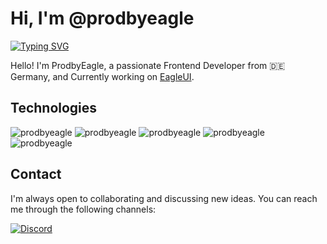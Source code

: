 # Hi, I'm @prodbyeagle

[![Typing SVG](https://readme-typing-svg.demolab.com?font=Geist+Mono+Medium&pause=1000&color=C488FF&multiline=true&random=false&width=435&lines=HELLO+STRANGER)](https://prodbyeagle.vercel.app#socials)

Hello! I'm ProdbyEagle, a passionate Frontend Developer from :de: Germany, and Currently working on [EagleUI](https://github.com/prodbyeagle/eagleui).

## Technologies

![prodbyeagle](https://badges.penpow.dev/badges/built-with/javascript/compact-minimal.avif)
![prodbyeagle](https://badges.penpow.dev/badges/built-with/react/compact-minimal.avif)
![prodbyeagle](https://badges.penpow.dev/badges/built-with/typescript/compact-minimal.webp)
![prodbyeagle](https://badges.penpow.dev/badges/built-with/tailwindcss/compact-minimal.webp)
![prodbyeagle](https://badges.penpow.dev/badges/built-with/next/compact-minimal.webp)

## Contact

I'm always open to collaborating and discussing new ideas. You can reach me through the following channels:

[![Discord](https://badges.penpow.dev/badges/social/discord-singular/cozy.webp)](https://discord.gg/V33nExqB68)

